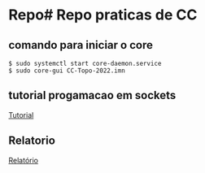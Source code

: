 # Repo# Repo praticas de CC

## comando para iniciar o core

```shell
$ sudo systemctl start core-daemon.service
$ sudo core-gui CC-Topo-2022.imn
```

## tutorial progamacao em sockets

[Tutorial](https://www.youtube.com/watch?v=DmrZyNiE6M4)

## Relatorio

[Relatório](https://www.youtube.com/watch?v=DmrZyNiE6M4)
